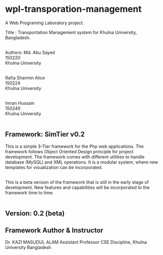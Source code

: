 # wpl-transporation-management
<p>
A Web Programing Laboratory project. <br>

Title : Transportation Management system for Khulna University, Bangladesh. <br><br>

</p>

Authors:
Md. Abu Sayed <br>
150220 <br>
Khulna University <br><br>

Rafia Sharmin Alice <br>
150224 <br> 
Khulna University <br><br>

Imran Hussain <br>
150240 <br>
Khulna University <br><br>

Framework:
SimTier v0.2 
---------------
This is a simple 3-Tier framework for the Php web applications. The framework follows Object Oriented Design principle for project development. The framework comes with different utilities to handle database (MySQL) and XML operations. It is a modular system, where new templates for visualization can be incorporated.  <br><br>

This is a beta version of the framework that is still in the early stage of development. New features and capabilities will be incorporated to the framework time to time. <br><br>

Version: 0.2 (beta)
----------------------

Framework Author & Instructor
------------
Dr. KAZI MASUDUL ALAM
Assistant Professor
CSE Discipline, Khulna University
Bangladesh
